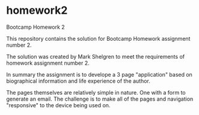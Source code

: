 # homework2

Bootcamp Homework 2

This repository contains the solution for Bootcamp Homework assignment number 2.

The solution was created by Mark Shelgren to meet the requirements of homework assignment number 2.

In summary the assignment is to develope a 3 page "application" based on biographical information and life experience of the author.

The pages themselves are relatively simple in nature. One with a form to generate an email. The challenge is to make all of the pages and navigation "responsive" to the device being used on.

